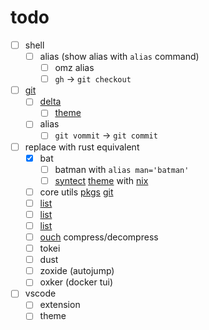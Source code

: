 # todo

- [ ] shell
  - [ ] alias (show alias with `alias` command)
    - [ ] omz alias
    - [ ] `gh` -> `git checkout`
- [ ] [git](https://mynixos.com/nixpkgs/options/programs.git)
  - [ ] [delta](https://mynixos.com/home-manager/options/programs.git.delta)
    - [ ] [theme](https://github.com/dandavison/delta?tab=readme-ov-file#a-syntax-highlighting-pager-for-git-diff-and-grep-output)
  - [ ] alias
    - [ ] `git vommit` -> `git commit`
- [ ] replace with rust equivalent
  - [x] bat
    - [ ] batman with `alias man='batman'`
    - [ ] [syntect](https://github.com/trishume/syntect/) [theme](https://github.com/sharkdp/bat?tab=readme-ov-file#adding-new-syntaxes--language-definitions) with [nix](https://mynixos.com/home-manager/options/programs.bat)
  - [ ] core utils [pkgs](https://search.nixos.org/packages?channel=23.11&show=uutils-coreutils&from=0&size=50&sort=relevance&type=packages&query=uutils-coreutils) [git](https://github.com/uutils/coreutils/tree/main)
  - [ ] [list](https://zaiste.net/posts/shell-commands-rust/)
  - [ ] [list](https://github.com/unpluggedcoder/awesome-rust-tools)
  - [ ] [list](https://github.com/rust-unofficial/awesome-rust)
  - [ ] [ouch](https://github.com/ouch-org/ouch) compress/decompress
  - [ ] tokei
  - [ ] dust
  - [ ] zoxide (autojump)
  - [ ] oxker (docker tui)
- [ ] vscode
  - [ ] extension
  - [ ] theme
